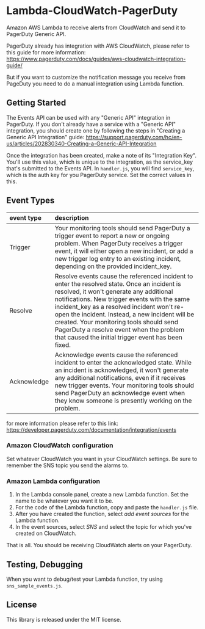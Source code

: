 # Lambda-CloudWatch-PagerDuty
Amazon AWS Lambda to receive alerts from CloudWatch and send it to PagerDuty Generic API.

PagerDuty already has integration with AWS CloudWatch, please refer to this guide for more information:
https://www.pagerduty.com/docs/guides/aws-cloudwatch-integration-guide/

But if you want to customize the notification message you receive from PageDuty you need to do a manual integration using Lambda function.

## Getting Started
The Events API can be used with any "Generic API" integration in PagerDuty. If you don't already have a service with a "Generic API" integration, you should create one by following the steps in "Creating a Generic API Integration" guide: https://support.pagerduty.com/hc/en-us/articles/202830340-Creating-a-Generic-API-Integration

Once the integration has been created, make a note of its "Integration Key". You'll use this value, which is unique to the integration, as the service_key that's submitted to the Events API.
In `handler.js`, you will find `service_key`, which is the auth key for you PagerDuty service.
Set the correct values in this.

## Event Types

| event type | description |
|:-----------|:------------|
| Trigger | Your monitoring tools should send PagerDuty a trigger event to report a new or ongoing problem. When PagerDuty receives a trigger event, it will either open a new incident, or add a new trigger log entry to an existing incident, depending on the provided incident_key. |
| Resolve | Resolve events cause the referenced incident to enter the resolved state. Once an incident is resolved, it won't generate any additional notifications. New trigger events with the same incident_key as a resolved incident won't re-open the incident. Instead, a new incident will be created. Your monitoring tools should send PagerDuty a resolve event when the problem that caused the initial trigger event has been fixed. |
| Acknowledge | Acknowledge events cause the referenced incident to enter the acknowledged state. While an incident is acknowledged, it won't generate any additional notifications, even if it receives new trigger events. Your monitoring tools should send PagerDuty an acknowledge event when they know someone is presently working on the problem. |

for more information please refer to this link: https://developer.pagerduty.com/documentation/integration/events

### Amazon CloudWatch configuration
Set whatever CloudWatch you want in your CloudWatch settings.
Be sure to remember the SNS topic you send the alarms to.

### Amazon Lambda configuration
1. In the Lambda console panel, create a new Lambda function. Set the name to be whatever you want it to be.
2. For the code of the Lambda function, copy and paste the `handler.js` file.
3. After you have created the function, select *add event sources* for the Lambda function.
4. In the event sources, select *SNS* and select the topic for which you've created on CloudWatch.

That is all. You should be receiving CloudWatch alerts on your PagerDuty.

## Testing, Debugging
When you want to debug/test your Lambda function, try using `sns_sample_events.js`.

## License
This library is released under the MIT license.